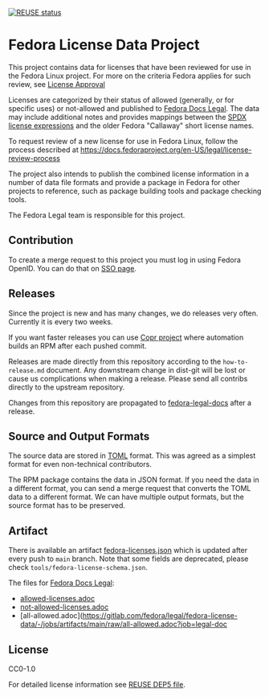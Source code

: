 [![REUSE status](https://api.reuse.software/badge/gitlab.com/fedora/legal/fedora-license-data)](https://api.reuse.software/info/gitlab.com/fedora/legal/fedora-license-data)

# Fedora License Data Project

This project contains data for licenses that have been reviewed
for use in the Fedora Linux project. For more on the criteria 
Fedora applies for such review, see [License Approval](https://docs.fedoraproject.org/en-US/legal/license-approval)

Licenses are categorized by their status of allowed (generally, or for specific uses) 
or not-allowed and published to [Fedora Docs Legal](https://docs.fedoraproject.org/en-US/legal).
The data may include additional notes and provides
mappings between the [SPDX license expressions](https://spdx.org/licenses/) and the older Fedora
"Callaway" short license names.

To request review of a new license for use in Fedora Linux, follow the process described
at https://docs.fedoraproject.org/en-US/legal/license-review-process

The project also intends to publish the combined license information
in a number of data file formats and provide a package in Fedora for
other projects to reference, such as package building tools and
package checking tools.

The Fedora Legal team is responsible for this project.

## Contribution

To create a merge request to this project you must log in using Fedora OpenID. You can do that on [SSO page](https://gitlab.com/groups/fedora/-/saml/sso).

## Releases

Since the project is new and has many changes, we do releases very often. Currently it is every two weeks.

If you want faster releases you can use [Copr project](https://copr.fedorainfracloud.org/coprs/g/osci/fedora-license-data/builds/) where automation builds an RPM after each pushed commit.

Releases are made directly from this repository according to the `how-to-release.md` document. Any downstream change in dist-git will be lost or cause us complications when making a release. Please send all contribs directly to the upstream repository.

Changes from this repository are propagated to [fedora-legal-docs](https://gitlab.com/fedora/legal/fedora-legal-docs) after a release.

## Source and Output Formats

The source data are stored in [TOML](https://toml.io/en/) format. This was agreed as a simplest format for even non-technical contributors.

The RPM package contains the data in JSON format. If you need the data in a different format, you can send a merge request that converts the TOML data to a different format. We can have multiple output formats, but the source format has to be preserved.

## Artifact

There is available an artifact [fedora-licenses.json](https://gitlab.com/fedora/legal/fedora-license-data/-/jobs/artifacts/main/raw/fedora-licenses.json?job=json) which is updated after every push to `main` branch. Note that some fields are deprecated, please check `tools/fedora-license-schema.json`. 

The files for [Fedora Docs Legal](https://docs.fedoraproject.org/en-US/legal):

 * [allowed-licenses.adoc](https://gitlab.com/fedora/legal/fedora-license-data/-/jobs/artifacts/main/raw/allowed-licenses.adoc?job=legal-doc)
 * [not-allowed-licenses.adoc](https://gitlab.com/fedora/legal/fedora-license-data/-/jobs/artifacts/main/raw/not-allowed-licenses.adoc?job=legal-doc)
 * [all-allowed.adoc](https://gitlab.com/fedora/legal/fedora-license-data/-/jobs/artifacts/main/raw/all-allowed.adoc?job=legal-doc

## License

CC0-1.0 

For detailed license information see [REUSE DEP5 file](https://gitlab.com/fedora/legal/fedora-license-data/-/blob/main/.reuse/dep5).


